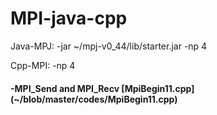 # MPI-java-cpp

<p>Java-MPJ: -jar ~/mpj-v0_44/lib/starter.jar -np 4 </br>
<p>Cpp-MPI: -np 4


<h4> -MPI_Send and MPI_Recv [MpiBegin11.cpp](~/blob/master/codes/MpiBegin11.cpp)</h4>
